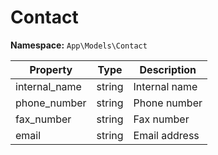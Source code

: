 # Contact

**Namespace:** `App\Models\Contact`

| Property      | Type   | Description   |
| ------------- | ------ | ------------- |
| internal_name | string | Internal name |
| phone_number  | string | Phone number  |
| fax_number    | string | Fax number    |
| email         | string | Email address |
